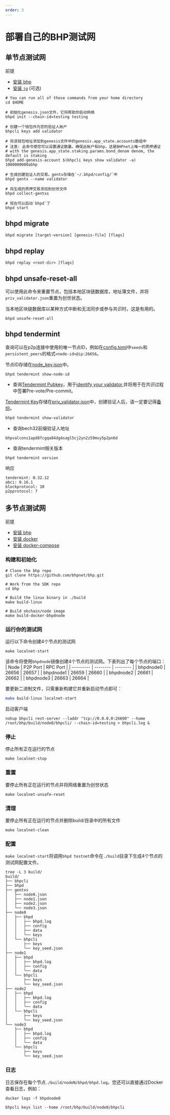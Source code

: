 ```yaml
---
order: 3
---
```


# 部署自己的BHP测试网

## 单节点测试网
前提
- [安装 bhp](../getting-start/install-bhp.md)
- [安装 `jq`](https://stedolan.github.io/jq/download/) (可选)

```shell script
# You can run all of these commands from your home directory
cd $HOME

# 初始化genesis.json文件，它将帮助你启动网络
bhpd init --chain-id=testing testing

# 创建一个钱包作为您的验证人帐户
bhpcli keys add validator

# 将该钱包地址添加到genesis文件中的genesis.app_state.accounts数组中
# 注意: 此命令使您可以设置通证数量。确保此帐户有bhp，这是BHPnet上唯一的质押通证
# with the genesis.app_state.staking.params.bond_denom denom, the default is staking
bhpd add-genesis-account $(bhpcli keys show validator -a) 1000000000abhp

# 生成创建验证人的交易。gentx存储在`~/.bhpd/config/`中
bhpd gentx --name validator

# 将生成的质押交易添加到创世文件
bhpd collect-gentxs

# 现在可以启动`bhpd`了
bhpd start
```

## bhpd migrate

```shell script
bhpd migrate [target-version] [genesis-file] [flags]
```

## bhpd replay

```shell script
bhpd replay <root-dir> [flags]
```

## bhpd unsafe-reset-all

可以使用此命令来重置节点，包括本地区块链数据库，地址簿文件，并将`priv_validator.json`重置为创世状态。

当本地区块链数据库以某种方式中断和无法同步或参与共识时，这是有用的。

```shell script
bhpd unsafe-reset-all
```

## bhpd tendermint

查询可以在p2p连接中使用的唯一节点ID，例如在[config.toml](intro.md#cnofig-toml)中`seeds`和`persistent_peers`的格式`<node-id>@ip:26656`。

节点ID存储在[node_key.json](intro.md#node_key-json)中。

```shell script
bhpd tendermint show-node-id
```

- 查询[Tendermint Pubkey](../concepts/validator-faq.md#tendermint-密钥)，用于[identify your validator](../cli-client/stake.md#iriscli-stake-create-validator),并将用于在共识过程中签署Pre-vote/Pre-commit。

[Tendermint Key](../concepts/validator-faq.md#tendermint-密钥)存储在[priv_validator.json](intro.md#priv_validator-json)中，创建验证人后，请一定要记得[备份](../concepts/validator-faq.md#如何备份验证人节点)。

```bash
bhpd tendermint show-validator
```

- 查询bech32前缀验证人地址

```shell script
bhpvalcons1apd8fcgqa84dg4sagl5cj2yn2z59mvy5p2pn6d
```

- 查询tendermint相关版本

```shell script
bhpd tendermint version
```
响应
```shell script
tendermint: 0.32.12
abci: 0.16.1
blockprotocol: 10
p2pprotocol: 7
```

## 多节点测试网
前提
- [安装 bhp](../getting-start/install-bhp.md)
- [安装 docker](https://docs.docker.com/engine/installation/)
- [安装 docker-compose](https://docs.docker.com/compose/install/)
### 构建和初始化
```shell script
# Clone the bhp repo
git clone https://github.com/bhpnet/bhp.git

# Work from the SDK repo
cd bhp

# Build the linux binary in ./build
make build-linux

# Build okchain/node image
make build-docker-bhpdnode
```
### 运行你的测试网
运行以下命令创建4个节点的测试网
```shell script
make localnet-start
```
该命令将使用`bhpdnode`镜像创建4个节点的测试网。下表列出了每个节点的端口：
| Node      | P2P Port | RPC Port |
| --------- | -------- | -------- |
| bhpdnode0 | 26656    | 26657    |
| bhpdnode1 | 26659    | 26660    |
| bhpdnode2 | 26661    | 26662    |
| bhpdnode3 | 26663    | 26664    |

要更新二进制文件，只需重新构建它并重新启动节点即可：

```bash
make build-linux localnet-start
```
启动客户端
```shell script
nohup bhpcli rest-server --laddr "tcp://0.0.0.0:26690" --home /root/bhp/build/node0/bhpcli/ --chain-id=testing > bhpcli.log &
```
### 停止
停止所有正在运行的节点
```shell script
make localnet-stop
```
### 重置
要停止所有正在运行的节点并将网络重置为创世状态
```shell script
make localnet-unsafe-reset
```
### 清理
要停止所有正在运行的节点并删除build/目录中的所有文件
```shell script
make localnet-clean
```
### 配置
`make localnet-start`将调用`bhpd testnet`命令在`./build`目录下生成4个节点的测试网配置文件。
```shell script
tree -L 3 build/
build/
├── bhpcli
├── bhpd
├── gentxs
│   ├── node0.json
│   ├── node1.json
│   ├── node2.json
│   └── node3.json
├── node0
│   ├── bhpd
│   │   ├── bhpd.log
│   │   ├── config
│   │   ├── data
│   │   └── keys
│   └── bhpcli
│       ├── keys
│       └── key_seed.json
├── node1
│   ├── bhpd
│   │   ├── bhpd.log
│   │   ├── config
│   │   └── data
│   └── bhpcli
│       ├── keys
│       └── key_seed.json
├── node2
│   ├── bhpd
│   │   ├── bhpd.log
│   │   ├── config
│   │   └── data
│   └── bhpcli
│       ├── keys
│       └── key_seed.json
└── node3
    ├── bhpd
    │   ├── bhpd.log
    │   ├── config
    │   └── data
    └── bhpcli
        ├── keys
        └── key_seed.json
```
### 日志
日志保存在每个节点`./build/nodeN/bhpd/bhpd.log`。您还可以直接通过Docker查看日志，例如：
```shell script
docker logs -f bhpdnode0
```

```shell script
bhpcli keys list --home /root/bhp/build/node0/bhpcli
```

